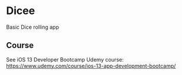 # Dicee
Basic Dice rolling app

## Course
See iOS 13 Developer Bootcamp Udemy course: https://www.udemy.com/course/ios-13-app-development-bootcamp/

